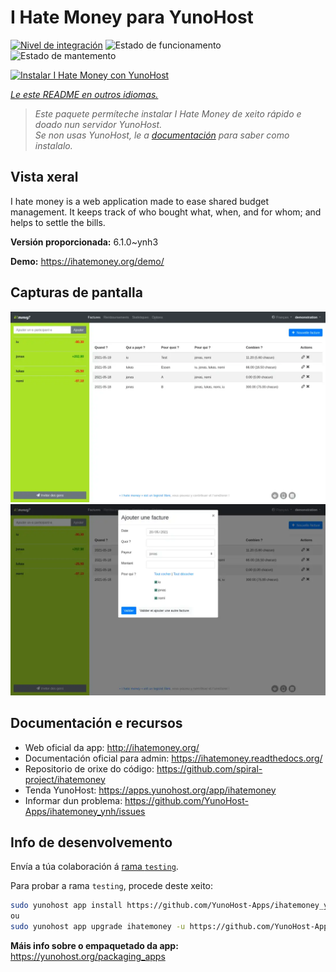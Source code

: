 <!--
NOTA: Este README foi creado automáticamente por <https://github.com/YunoHost/apps/tree/master/tools/readme_generator>
NON debe editarse manualmente.
-->

# I Hate Money para YunoHost

[![Nivel de integración](https://dash.yunohost.org/integration/ihatemoney.svg)](https://dash.yunohost.org/appci/app/ihatemoney) ![Estado de funcionamento](https://ci-apps.yunohost.org/ci/badges/ihatemoney.status.svg) ![Estado de mantemento](https://ci-apps.yunohost.org/ci/badges/ihatemoney.maintain.svg)

[![Instalar I Hate Money con YunoHost](https://install-app.yunohost.org/install-with-yunohost.svg)](https://install-app.yunohost.org/?app=ihatemoney)

*[Le este README en outros idiomas.](./ALL_README.md)*

> *Este paquete permíteche instalar I Hate Money de xeito rápido e doado nun servidor YunoHost.*  
> *Se non usas YunoHost, le a [documentación](https://yunohost.org/install) para saber como instalalo.*

## Vista xeral

I hate money is a web application made to ease shared budget management. It keeps track of who bought what, when, and for whom; and helps to settle the bills.


**Versión proporcionada:** 6.1.0~ynh3

**Demo:** <https://ihatemoney.org/demo/>

## Capturas de pantalla

![Captura de pantalla de I Hate Money](./doc/screenshots/screenshot_1_global.webp)
![Captura de pantalla de I Hate Money](./doc/screenshots/screenshot_2_new_operation.webp)

## Documentación e recursos

- Web oficial da app: <http://ihatemoney.org/>
- Documentación oficial para admin: <https://ihatemoney.readthedocs.org/>
- Repositorio de orixe do código: <https://github.com/spiral-project/ihatemoney>
- Tenda YunoHost: <https://apps.yunohost.org/app/ihatemoney>
- Informar dun problema: <https://github.com/YunoHost-Apps/ihatemoney_ynh/issues>

## Info de desenvolvemento

Envía a túa colaboración á [rama `testing`](https://github.com/YunoHost-Apps/ihatemoney_ynh/tree/testing).

Para probar a rama `testing`, procede deste xeito:

```bash
sudo yunohost app install https://github.com/YunoHost-Apps/ihatemoney_ynh/tree/testing --debug
ou
sudo yunohost app upgrade ihatemoney -u https://github.com/YunoHost-Apps/ihatemoney_ynh/tree/testing --debug
```

**Máis info sobre o empaquetado da app:** <https://yunohost.org/packaging_apps>
